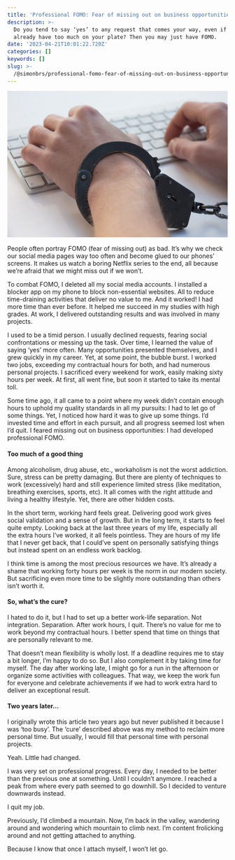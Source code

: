 ```yaml
---
title: 'Professional FOMO: Fear of missing out on business opportunities'
description: >-
  Do you tend to say ‘yes’ to any request that comes your way, even if you
  already have too much on your plate? Then you may just have FOMO.
date: '2023-04-21T10:01:22.720Z'
categories: []
keywords: []
slug: >-
  /@simonbrs/professional-fomo-fear-of-missing-out-on-business-opportunities-ad4fa6036aff
---
```


![](img/1__fvrFlZNNA2nfRQ49mFVifg.jpeg)

People often portray FOMO (fear of missing out) as bad. It’s why we check our social media pages way too often and become glued to our phones’ screens. It makes us watch a boring Netflix series to the end, all because we’re afraid that we might miss out if we won’t.

To combat FOMO, I deleted all my social media accounts. I installed a blocker app on my phone to block non-essential websites. All to reduce time-draining activities that deliver no value to me. And it worked! I had more time than ever before. It helped me succeed in my studies with high grades. At work, I delivered outstanding results and was involved in many projects.

I used to be a timid person. I usually declined requests, fearing social confrontations or messing up the task. Over time, I learned the value of saying ‘yes’ more often. Many opportunities presented themselves, and I grew quickly in my career. Yet, at some point, the bubble burst. I worked two jobs, exceeding my contractual hours for both, and had numerous personal projects. I sacrificed every weekend for work, easily making sixty hours per week. At first, all went fine, but soon it started to take its mental toll.

Some time ago, it all came to a point where my week didn’t contain enough hours to uphold my quality standards in all my pursuits: I had to let go of some things. Yet, I noticed how hard it was to give up some things. I’d invested time and effort in each pursuit, and all progress seemed lost when I’d quit. I feared missing out on business opportunities: I had developed professional FOMO.

#### Too much of a good thing

Among alcoholism, drug abuse, etc., workaholism is not the worst addiction. Sure, stress can be pretty damaging. But there are plenty of techniques to work (excessively) hard and still experience limited stress (like meditation, breathing exercises, sports, etc). It all comes with the right attitude and living a healthy lifestyle. Yet, there are other hidden costs.

In the short term, working hard feels great. Delivering good work gives social validation and a sense of growth. But in the long term, it starts to feel quite empty. Looking back at the last three years of my life, especially all the extra hours I’ve worked, it all feels pointless. They are hours of my life that I never get back, that I could’ve spent on personally satisfying things but instead spent on an endless work backlog.

I think time is among the most precious resources we have. It’s already a shame that working forty hours per week is the norm in our modern society. But sacrificing even more time to be slightly more outstanding than others isn’t worth it.

#### So, what’s the cure?

I hated to do it, but I had to set up a better work-life separation. Not integration. Separation. After work hours, I quit. There’s no value for me to work beyond my contractual hours. I better spend that time on things that are personally relevant to me.

That doesn’t mean flexibility is wholly lost. If a deadline requires me to stay a bit longer, I’m happy to do so. But I also complement it by taking time for myself. The day after working late, I might go for a run in the afternoon or organize some activities with colleagues. That way, we keep the work fun for everyone and celebrate achievements if we had to work extra hard to deliver an exceptional result.

#### Two years later…

I originally wrote this article two years ago but never published it because I was ‘too busy’. The ‘cure’ described above was my method to reclaim more personal time. But usually, I would fill that personal time with personal projects.

Yeah. Little had changed.

I was very set on professional progress. Every day, I needed to be better than the previous one at something. Until I couldn’t anymore. I reached a peak from where every path seemed to go downhill. So I decided to venture downwards instead.

I quit my job.

Previously, I’d climbed a mountain. Now, I’m back in the valley, wandering around and wondering which mountain to climb next. I’m content frolicking around and not getting attached to anything.

Because I know that once I attach myself, I won’t let go.